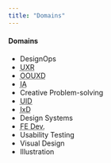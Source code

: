 ```yaml
---
title: "Domains"
---
```

<div tags>

#### Domains

- DesignOps
- <abbr title="User Experience Research">UXR</abbr>
- <abbr title="Object-oriented User Experience Design">OOUXD</abbr>
- <abbr title="Information Architecture">IA</abbr>
- Creative Problem-solving
- <abbr title="User Interface Design">UID</abbr>
- <abbr title="Interaction Design">IxD</abbr>
- Design Systems
- <abbr title="Front-end Development">FE Dev.</abbr>
- Usability Testing
- Visual Design
- Illustration

</div>